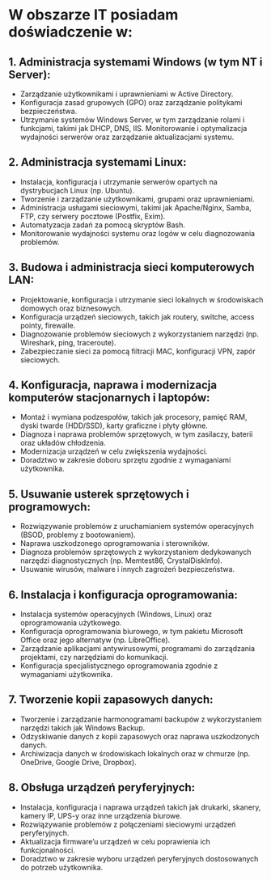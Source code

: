 # W obszarze IT posiadam doświadczenie w:

## 1. Administracja systemami Windows (w tym NT i Server):

- Zarządzanie użytkownikami i uprawnieniami w Active Directory.
- Konfiguracja zasad grupowych (GPO) oraz zarządzanie politykami bezpieczeństwa.
- Utrzymanie systemów Windows Server, w tym zarządzanie rolami i funkcjami, takimi jak DHCP, DNS, IIS.
Monitorowanie i optymalizacja wydajności serwerów oraz zarządzanie aktualizacjami systemu.

## 2. Administracja systemami Linux:

- Instalacja, konfiguracja i utrzymanie serwerów opartych na dystrybucjach Linux (np. Ubuntu).
- Tworzenie i zarządzanie użytkownikami, grupami oraz uprawnieniami.
- Administracja usługami sieciowymi, takimi jak Apache/Nginx, Samba, FTP, czy serwery pocztowe (Postfix, Exim).
- Automatyzacja zadań za pomocą skryptów Bash.
- Monitorowanie wydajności systemu oraz logów w celu diagnozowania problemów.

## 3. Budowa i administracja sieci komputerowych LAN:

- Projektowanie, konfiguracja i utrzymanie sieci lokalnych w środowiskach domowych oraz biznesowych.
- Konfiguracja urządzeń sieciowych, takich jak routery, switche, access pointy, firewalle.
- Diagnozowanie problemów sieciowych z wykorzystaniem narzędzi (np. Wireshark, ping, traceroute).
- Zabezpieczanie sieci za pomocą filtracji MAC, konfiguracji VPN, zapór sieciowych.

## 4. Konfiguracja, naprawa i modernizacja komputerów stacjonarnych i laptopów:

- Montaż i wymiana podzespołów, takich jak procesory, pamięć RAM, dyski twarde (HDD/SSD), karty graficzne i płyty główne.
- Diagnoza i naprawa problemów sprzętowych, w tym zasilaczy, baterii oraz układów chłodzenia.
- Modernizacja urządzeń w celu zwiększenia wydajności.
- Doradztwo w zakresie doboru sprzętu zgodnie z wymaganiami użytkownika.


## 5. Usuwanie usterek sprzętowych i programowych:

- Rozwiązywanie problemów z uruchamianiem systemów operacyjnych (BSOD, problemy z bootowaniem).
- Naprawa uszkodzonego oprogramowania i sterowników.
- Diagnoza problemów sprzętowych z wykorzystaniem dedykowanych narzędzi diagnostycznych (np. Memtest86, CrystalDiskInfo).
- Usuwanie wirusów, malware i innych zagrożeń bezpieczeństwa.


## 6. Instalacja i konfiguracja oprogramowania:

- Instalacja systemów operacyjnych (Windows, Linux) oraz oprogramowania użytkowego.
- Konfiguracja oprogramowania biurowego, w tym pakietu Microsoft Office oraz jego alternatyw (np. LibreOffice).
- Zarządzanie aplikacjami antywirusowymi, programami do zarządzania projektami, czy narzędziami do komunikacji.
- Konfiguracja specjalistycznego oprogramowania zgodnie z wymaganiami użytkownika.


## 7. Tworzenie kopii zapasowych danych:

- Tworzenie i zarządzanie harmonogramami backupów z wykorzystaniem narzędzi takich jak Windows Backup.
- Odzyskiwanie danych z kopii zapasowych oraz naprawa uszkodzonych danych.
- Archiwizacja danych w środowiskach lokalnych oraz w chmurze (np. OneDrive, Google Drive, Dropbox).


## 8. Obsługa urządzeń peryferyjnych:

- Instalacja, konfiguracja i naprawa urządzeń takich jak drukarki, skanery, kamery IP, UPS-y oraz inne urządzenia biurowe.
- Rozwiązywanie problemów z połączeniami sieciowymi urządzeń peryferyjnych.
- Aktualizacja firmware’u urządzeń w celu poprawienia ich funkcjonalności.
- Doradztwo w zakresie wyboru urządzeń peryferyjnych dostosowanych do potrzeb użytkownika.
